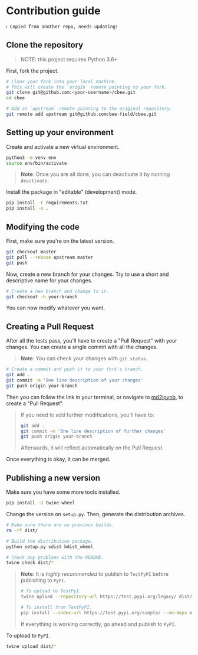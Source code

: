 # Contribution guide

```sh
ℹ️ Copied from another repo, needs updating!
```

## Clone the repository

> NOTE: this project requires Python 3.6+

First, fork the project.

```sh
# Clone your fork into your local machine.
# This will create the `origin` remote pointing to your fork.
git clone git@github.com:<your-username>/cbee.git
cd cbee

# Add an `upstream` remote pointing to the original repository.
git remote add upstream git@github.com:bee-field/cbee.git
```

## Setting up your environment

Create and activate a new virtual environment.

```sh
python3 -m venv env
source env/bin/activate
```

> **Note**: Once you are all done, you can deactivate it by running `deactivate`.

Install the package in "editable" (development) mode.

```sh
pip install -r requirements.txt
pip install -e .
```

## Modifying the code

First, make sure you're on the latest version.

```sh
git checkout master
git pull --rebase upstream master
git push
```

Now, create a new branch for your changes.
Try to use a short and descriptive name for your changes.

```sh
# Create a new branch and change to it.
git checkout -b your-branch
```

You can now modify whatever you want.

## Creating a Pull Request

After all the tests pass, you'll have to create a "Pull Request" with your changes.
You can create a single commit with all the changes.

> **Note**: You can check your changes with `git status`.

```sh
# Create a commit and push it to your fork's branch.
git add .
git commit -m 'One line description of your changes'
git push origin your-branch
```

Then you can follow the link in your terminal, or navigate to
[md2ipynb](https://github.com/davidcavazos/md2ipynb),
to create a "Pull Request".

> If you need to add further modifications, you'll have to:
>
> ```sh
> git add .
> git commit -m 'One line description of further changes'
> git push origin your-branch
> ```
>
> Afterwards, it will reflect automatically on the Pull Request.

Once everything is okay, it can be merged.

## Publishing a new version

Make sure you have some more tools installed.

```sh
pip install -U twine wheel
```

Change the version on `setup.py`.
Then, generate the distribution archives.

```sh
# Make sure there are no previous builds.
rm -rf dist/

# Build the distribution package.
python setup.py sdist bdist_wheel

# Check any problems with the README.
twine check dist/*
```

> **Note**: It is *highly recommended* to publish to `TestPyPI` before publishing to `PyPI`.
>
> ```sh
> # To upload to TestPyI.
> twine upload --repository-url https://test.pypi.org/legacy/ dist/*
>
> # To install from TestPyPI.
> pip install --index-url https://test.pypi.org/simple/ --no-deps md2ipynb
> ```
>
> If everything is working correctly, go ahead and publish to `PyPI`.

To upload to `PyPI`.

```sh
twine upload dist/*
```

